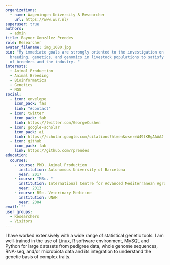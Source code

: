 ```yaml
---
organizations:
  - name: Wageningen University & Researcher
    url: https://www.wur.nl/
superuser: true
authors:
  - admin
title: Rayner González Prendes
role: Researcher
avatar_filename: img_1080.jpg
bio: "My immediate goals are strongly oriented to the investigation on animal
  breeding, genetics, and genomics in livestock populations to satisfy the needs
  of breeders and the industry. "
interests:
  - Animal Production
  - Animal Breeding
  - Bioinformatics
  - Genetics
  - NGS
social:
  - icon: envelope
    icon_pack: fas
    link: "#contact"
  - icon: twitter
    icon_pack: fab
    link: https://twitter.com/GeorgeCushen
  - icon: google-scholar
    icon_pack: ai
    link: https://scholar.google.com/citations?hl=en&user=W49tKRgAAAAJ
  - icon: github
    icon_pack: fab
    link: https://github.com/rprendes
education:
  courses:
    - course: PhD. Animal Production
      institution: Autonomous University of Barcelona
      year: 2017
    - course: "MSc. "
      institution: International Centre for Advanced Mediterranean Agronomic Studies
      year: 2013
    - course: BSc. Veterinary Medicine
      institution: UNAH
      year: 2004
email: ""
user_groups:
  - Researchers
  - Visitors
---
```

I have worked extensively with a wide range of statistical genetic tools. I am well-trained in the use of Linux, R software environment, MySQL and Python for large datasets from pedigree data, whole genome sequences, RNA-seq, and/or microbiota data and its integration to understand the genetic basis of complex traits.
